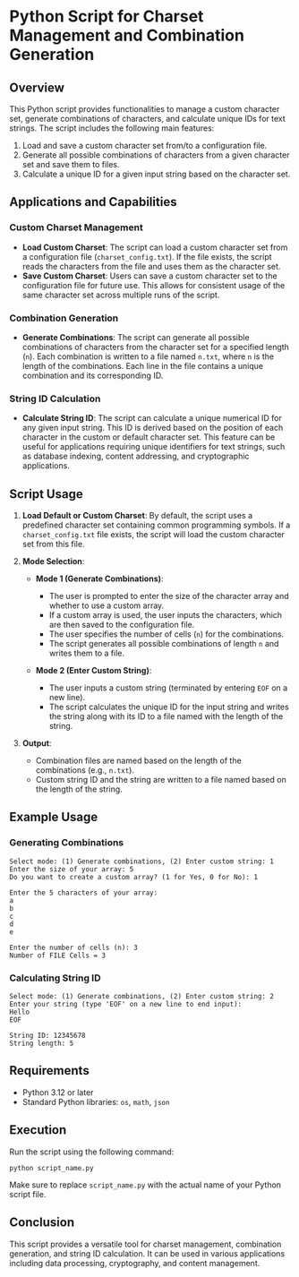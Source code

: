 
# Python Script for Charset Management and Combination Generation

## Overview

This Python script provides functionalities to manage a custom character set, generate combinations of characters, and calculate unique IDs for text strings. The script includes the following main features:

1. Load and save a custom character set from/to a configuration file.
2. Generate all possible combinations of characters from a given character set and save them to files.
3. Calculate a unique ID for a given input string based on the character set.

## Applications and Capabilities

### Custom Charset Management

- **Load Custom Charset**: The script can load a custom character set from a configuration file (`charset_config.txt`). If the file exists, the script reads the characters from the file and uses them as the character set.
- **Save Custom Charset**: Users can save a custom character set to the configuration file for future use. This allows for consistent usage of the same character set across multiple runs of the script.

### Combination Generation

- **Generate Combinations**: The script can generate all possible combinations of characters from the character set for a specified length (`n`). Each combination is written to a file named `n.txt`, where `n` is the length of the combinations. Each line in the file contains a unique combination and its corresponding ID.

### String ID Calculation

- **Calculate String ID**: The script can calculate a unique numerical ID for any given input string. This ID is derived based on the position of each character in the custom or default character set. This feature can be useful for applications requiring unique identifiers for text strings, such as database indexing, content addressing, and cryptographic applications.

## Script Usage

1. **Load Default or Custom Charset**: By default, the script uses a predefined character set containing common programming symbols. If a `charset_config.txt` file exists, the script will load the custom character set from this file.

2. **Mode Selection**:
    - **Mode 1 (Generate Combinations)**:
        - The user is prompted to enter the size of the character array and whether to use a custom array.
        - If a custom array is used, the user inputs the characters, which are then saved to the configuration file.
        - The user specifies the number of cells (`n`) for the combinations.
        - The script generates all possible combinations of length `n` and writes them to a file.

    - **Mode 2 (Enter Custom String)**:
        - The user inputs a custom string (terminated by entering `EOF` on a new line).
        - The script calculates the unique ID for the input string and writes the string along with its ID to a file named with the length of the string.

3. **Output**:
    - Combination files are named based on the length of the combinations (e.g., `n.txt`).
    - Custom string ID and the string are written to a file named based on the length of the string.

## Example Usage

### Generating Combinations
```
Select mode: (1) Generate combinations, (2) Enter custom string: 1
Enter the size of your array: 5
Do you want to create a custom array? (1 for Yes, 0 for No): 1

Enter the 5 characters of your array:
a
b
c
d
e

Enter the number of cells (n): 3
Number of FILE Cells = 3
```

### Calculating String ID
```
Select mode: (1) Generate combinations, (2) Enter custom string: 2
Enter your string (type 'EOF' on a new line to end input):
Hello
EOF

String ID: 12345678
String length: 5
```

## Requirements

- Python 3.12 or later
- Standard Python libraries: `os`, `math`, `json`

## Execution

Run the script using the following command:
```
python script_name.py
```

Make sure to replace `script_name.py` with the actual name of your Python script file.

## Conclusion

This script provides a versatile tool for charset management, combination generation, and string ID calculation. It can be used in various applications including data processing, cryptography, and content management.
